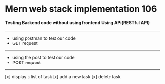 # Mern web stack implementation 106

#### Testing Backend code without using frontend Using APi(RESTful API)


---



+ using postman to test our code
+ GET request
---




+ using the post to test our code
+ POST request
---

[x] display a list of task
[x] add a new task
[x] delete task